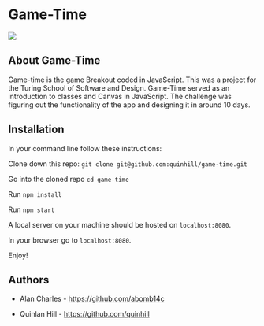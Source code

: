 # Game-Time

![](https://media.giphy.com/media/1jl7iggwNeNNReeJok/giphy.gif)

## About Game-Time

Game-time is the game Breakout coded in JavaScript. This was a project for the Turing School of Software and Design. Game-Time served as an introduction to classes and Canvas in JavaScript. The challenge was figuring out the functionality of the app and designing it in around 10 days. 

## Installation

In your command line follow these instructions:

Clone down this repo:
`git clone git@github.com:quinhill/game-time.git`

Go into the cloned repo `cd game-time`

Run `npm install`

Run `npm start`

A local server on your machine should be hosted on `localhost:8080`. 

In your browser go to `localhost:8080`.

Enjoy!

## Authors

* Alan Charles - https://github.com/abomb14c

* Quinlan Hill - https://github.com/quinhill

